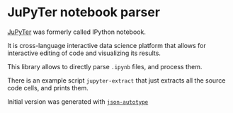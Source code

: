 JuPyTer notebook parser
=======================
[JuPyTer](https://jupyter.org/) was formerly called IPython notebook.

It is cross-language interactive data science platform
that allows for interactive editing of code and visualizing its results.

This library allows to directly parse `.ipynb` files, and process them.

There is an example script `jupyter-extract` that just extracts
all the source code cells, and prints them.

Initial version was generated with [`json-autotype`](https://hackage.haskell.org/package/json-autotype)
